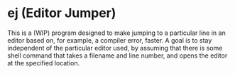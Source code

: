 # ej (Editor Jumper)

This is a (WIP) program designed to make jumping to a particular line in an editor based on, for example, a compiler error, faster. A goal is to stay independent of the particular editor used, by assuming that there is some shell command that takes a filename and line number, and opens the editor at the specified location.